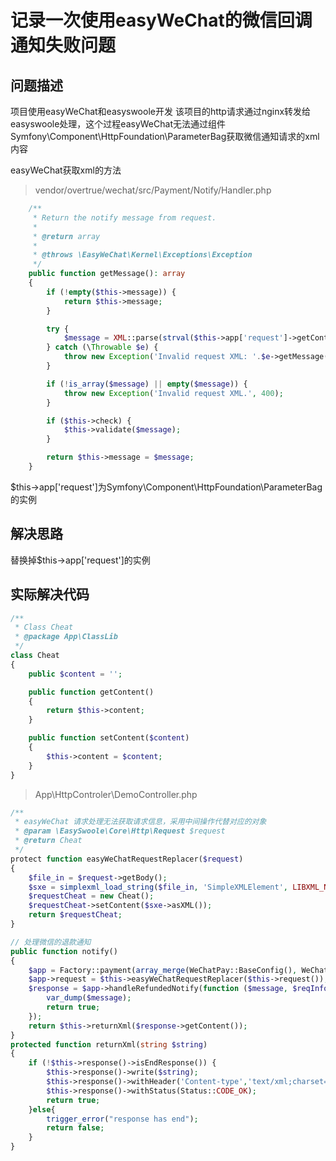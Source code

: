 # 记录一次使用easyWeChat的微信回调通知失败问题

## 问题描述

项目使用easyWeChat和easyswoole开发
该项目的http请求通过nginx转发给easyswoole处理，这个过程easyWeChat无法通过组件Symfony\Component\HttpFoundation\ParameterBag获取微信通知请求的xml内容

easyWeChat获取xml的方法
> vendor/overtrue/wechat/src/Payment/Notify/Handler.php
```php
    /**
     * Return the notify message from request.
     *
     * @return array
     *
     * @throws \EasyWeChat\Kernel\Exceptions\Exception
     */
    public function getMessage(): array
    {
        if (!empty($this->message)) {
            return $this->message;
        }

        try {
            $message = XML::parse(strval($this->app['request']->getContent()));
        } catch (\Throwable $e) {
            throw new Exception('Invalid request XML: '.$e->getMessage(), 400);
        }

        if (!is_array($message) || empty($message)) {
            throw new Exception('Invalid request XML.', 400);
        }

        if ($this->check) {
            $this->validate($message);
        }

        return $this->message = $message;
    }
```
$this->app['request']为Symfony\Component\HttpFoundation\ParameterBag的实例

## 解决思路
替换掉$this->app['request']的实例

## 实际解决代码

```php
/**
 * Class Cheat
 * @package App\ClassLib
 */
class Cheat
{
    public $content = '';

    public function getContent()
    {
        return $this->content;
    }

    public function setContent($content)
    {
        $this->content = $content;
    }
}
```

> App\HttpControler\DemoController.php
```php
/**
 * easyWeChat 请求处理无法获取请求信息，采用中间操作代替对应的对象
 * @param \EasySwoole\Core\Http\Request $request
 * @return Cheat
 */
protect function easyWeChatRequestReplacer($request)
{
    $file_in = $request->getBody();
    $sxe = simplexml_load_string($file_in, 'SimpleXMLElement', LIBXML_NOCDATA);
    $requestCheat = new Cheat();
    $requestCheat->setContent($sxe->asXML());
    return $requestCheat;
}

// 处理微信的退款通知
public function notify()
{
    $app = Factory::payment(array_merge(WeChatPay::BaseConfig(), WeChatPay::CertConfig()));
    $app->request = $this->easyWeChatRequestReplacer($this->request());
    $response = $app->handleRefundedNotify(function ($message, $reqInfo, $fail) {
        var_dump($message);
        return true;
    });
    return $this->returnXml($response->getContent());
}
protected function returnXml(string $string)
{
    if (!$this->response()->isEndResponse()) {
        $this->response()->write($string);
        $this->response()->withHeader('Content-type','text/xml;charset=utf-8');
        $this->response()->withStatus(Status::CODE_OK);
        return true;
    }else{
        trigger_error("response has end");
        return false;
    }
}
```
